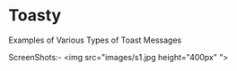 # Toasty
Examples of Various Types of Toast Messages

ScreenShots:-
<img src="images/s1.jpg height="400px" ">
